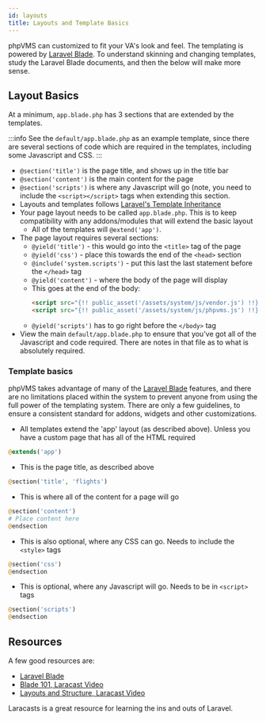 ```yaml
---
id: layouts
title: Layouts and Template Basics
---
```

phpVMS can customized to fit your VA's look and feel. The templating is powered by [Laravel Blade](https://laravel.com/docs/7.x/blade). To understand skinning and changing templates, study the Laravel Blade documents, and then the below will make more sense.

## Layout Basics

At a minimum, `app.blade.php` has 3 sections that are extended by the templates.

:::info
See the `default/app.blade.php` as an example template, since there are several sections of code which are required in the templates, including some Javascript and CSS.
:::

- `@section('title')` is the page title, and shows up in the title bar
- `@section('content')` is the main content for the page
- `@section('scripts')` is where any Javascript will go (note, you need to include the `<script></script>` tags when extending this section.
- Layouts and templates follows [Laravel's Template Inheritance](https://laravel.com/docs/5.6/blade#template-inheritance)
- Your page layout needs to be called `app.blade.php`. This is to keep compatibility with any addons/modules that will extend the basic layout
  - All of the templates will `@extend('app')`.
- The page layout requires several sections:
  - `@yield('title')` - this would go into the `<title>` tag of the page
  - `@yield('css')` - place this towards the end of the `<head>` section
  - `@include('system.scripts')` - put this last the last statement before the `</head>` tag
  - `@yield('content')` - where the body of the page will display
  - This goes at the end of the body:
    ```html
    <script src="{!! public_asset('/assets/system/js/vendor.js') !!}?v={!! time() !!}"></script>
    <script src="{!! public_asset('/assets/system/js/phpvms.js') !!}?v={!! time() !!}"></script>
    ```
  - `@yield('scripts')` has to go right before the `</body>` tag
- View the main `default/app.blade.php` to ensure that you've got all of the Javascript and code required. There are notes in that file as to what is absolutely required.


### Template basics

phpVMS takes advantage of many of the [Laravel Blade](https://laravel.com/docs/5.6/blade) features, and there are no limitations placed within the system to prevent anyone from using the full power of the templating system. There are only a few guidelines, to ensure a consistent standard for addons, widgets and other customizations.

- All templates extend the 'app' layout (as described above). Unless you have a custom page that has all of the HTML required

```php 
@extends('app')
```

- This is the page title, as described above

```php
@section('title', 'flights')
```

- This is where all of the content for a page will go

```php
@section('content')
# Place content here
@endsection
```

- This is also optional, where any CSS can go. Needs to include the `<style>` tags
```php
@section('css')
@endsection
```

- This is optional, where any Javascript will go. Needs to be in `<script>` tags
```php
@section('scripts')
@endsection
```


## Resources

A few good resources are:

- [Laravel Blade](https://laravel.com/docs/5.5/blade)
- [Blade 101, Laracast Video](https://laracasts.com/series/laravel-5-fundamentals/episodes/5)
- [Layouts and Structure, Laracast Video](https://laracasts.com/series/laravel-from-scratch-2017/episodes/10)

Laracasts is a great resource for learning the ins and outs of Laravel.